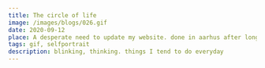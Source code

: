 ```yaml
---
title: The circle of life
image: /images/blogs/026.gif
date: 2020-09-12
place: A desperate need to update my website. done in aarhus after long forced corona holiday
tags: gif, selfportrait
description: blinking, thinking. things I tend to do everyday
---
```

